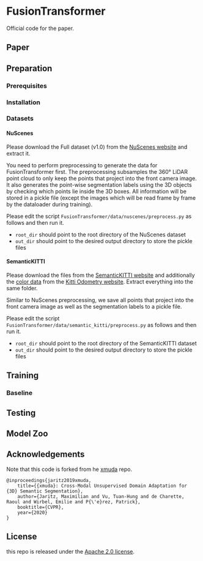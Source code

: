 # FusionTransformer

Official code for the paper.

## Paper
## Preparation
### Prerequisites

### Installation

### Datasets
#### NuScenes
Please download the Full dataset (v1.0) from the [NuScenes website](https://www.nuscenes.org) and extract it.

You need to perform preprocessing to generate the data for FusionTransformer first.
The preprocessing subsamples the 360° LiDAR point cloud to only keep the points that project into
the front camera image. It also generates the point-wise segmentation labels using
the 3D objects by checking which points lie inside the 3D boxes. 
All information will be stored in a pickle file (except the images which will be 
read frame by frame by the dataloader during training).

Please edit the script `FusionTransformer/data/nuscenes/preprocess.py` as follows and then run it.
* `root_dir` should point to the root directory of the NuScenes dataset
* `out_dir` should point to the desired output directory to store the pickle files

#### SemanticKITTI
Please download the files from the [SemanticKITTI website](http://semantic-kitti.org/dataset.html) and
additionally the [color data](http://www.cvlibs.net/download.php?file=data_odometry_color.zip)
from the [Kitti Odometry website](http://www.cvlibs.net/datasets/kitti/eval_odometry.php). Extract
everything into the same folder.

Similar to NuScenes preprocessing, we save all points that project into the front camera image as well
as the segmentation labels to a pickle file.

Please edit the script `FusionTransformer/data/semantic_kitti/preprocess.py` as follows and then run it.
* `root_dir` should point to the root directory of the SemanticKITTI dataset
* `out_dir` should point to the desired output directory to store the pickle files

## Training

### Baseline


## Testing


## Model Zoo

## Acknowledgements
Note that this code is forked from he [xmuda](https://github.com/maxjaritz/xmuda") repo.
```
@inproceedings{jaritz2019xmuda,
	title={{xmuda}: Cross-Modal Unsupervised Domain Adaptation for {3D} Semantic Segmentation},
	author={Jaritz, Maximilian and Vu, Tuan-Hung and de Charette, Raoul and Wirbel, Emilie and P{\'e}rez, Patrick},
	booktitle={CVPR},
	year={2020}
}
```
## License
this repo is released under the [Apache 2.0 license](./LICENSE).